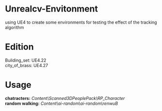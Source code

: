 # Unrealcv-Envitonment
using UE4 to create some environments for testing the effect of the tracking algorithm

# Edition
Building_set: UE4.22  
city_of_brass: UE4.27  

# Usage
__chatracters:__      *Content\Scanned3DPeoplePack\RP_Character*  
__random walking:__ *Content\ai-random\ai-random\renwuB*